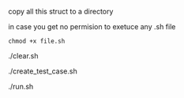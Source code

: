 copy all this struct to a directory

in case you get no permision to exetuce any .sh file

    chmod +x file.sh
    
./clear.sh

./create_test_case.sh

./run.sh
